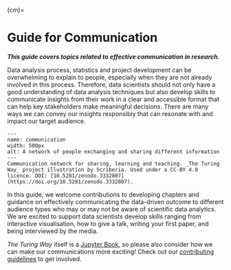 (cm)=
# Guide for Communication

***This guide covers topics related to effective communication in research.***

Data analysis process, statistics and project development can be overwhelming to explain to people, especially when they are not already involved in this process.
Therefore, data scientists should not only have a good understanding of data analysis techniques but also develop skills to communicate insights from their work in a clear and accessible format that can help key stakeholders make meaningful decisions.
There are many ways we can convey our insights responsibly that can resonate with and impact our target audience.

```{figure} ../figures/communication.jpg
---
name: communication
width: 500px
alt: A network of people exchanging and sharing different information
---
Communication network for sharing, learning and teaching. _The Turing Way_ project illustration by Scriberia. Used under a CC-BY 4.0 licence. DOI: [10.5281/zenodo.3332807](https://doi.org/10.5281/zenodo.3332807).
```

In this guide, we welcome contributions to developing chapters and guidance on effectively communicating the data-driven outcome to different audience types who may or may not be aware of scientific data analytics.
We are excited to support data scientists develop skills ranging from interactive visualisation, how to give a talk, writing your first paper, and being interviewed by the media.

_The Turing Way_ itself is a [Jupyter Book](https://jupyterbook.org/intro.html), so please also consider how we can make our communications more exciting!
Check out our [contributing guidelines](https://github.com/alan-turing-institute/the-turing-way/blob/master/CONTRIBUTING.md) to get involved.
